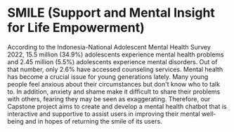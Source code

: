 # SMILE (Support and Mental Insight for Life Empowerment)

According to the Indonesia-National Adolescent Mental Health Survey 2022, 15.5 million (34.9%) adolescents experience mental health problems and 2.45 million (5.5%) adolescents experience mental disorders. Out of that number, only 2.6% have accessed counseling services. Mental health has become a crucial issue for young generations lately. Many young people feel anxious about their circumstances but don't know who to talk to. In addition, anxiety and shame make it difficult to share their problems with others, fearing they may be seen as exaggerating.
Therefore, our Capstone project aims to create and develop a mental health chatbot that is interactive and supportive to assist users in improving their mental well-being and in hopes of returning the smile of its users.
